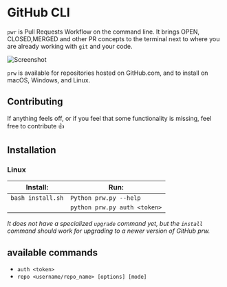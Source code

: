 # GitHub CLI

`pwr` is Pull Requests Workflow on the command line. It brings OPEN, CLOSED,MERGED and other PR concepts to the terminal next to where you are already working with `git` and your code.

![Screenshot](https://user-images.githubusercontent.com/54519734/112385486-aeb72580-8d15-11eb-9e8d-509ce180a573.png)


`prw` is available for repositories hosted on GitHub.com, and to install on macOS, Windows, and Linux.

## Contributing

If anything feels off, or if you feel that some functionality is missing, feel free to contribute 👍

<!-- this anchor is linked to from elsewhere, so avoid renaming it -->
## Installation

### Linux

| Install:            | Run:            |
| ------------------- | --------------------|
| `bash install.sh` | `Python prw.py --help`
||`python prw.py auth <token>`

<i>It does not have a specialized `upgrade` command yet, but the `install` command should work for upgrading to a newer version of GitHub prw.</i>

## available commands
- `auth <token> `
- `repo <username/repo_name> [options] [mode] `
